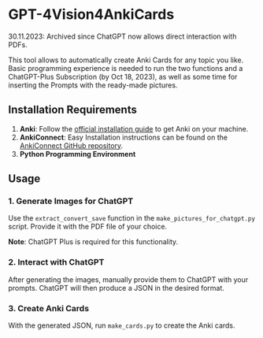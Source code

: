 # GPT-4Vision4AnkiCards

30.11.2023: Archived since ChatGPT now allows direct interaction with PDFs.

This tool allows to automatically create Anki Cards for any topic you like. Basic programming experience is needed to run the two functions and a ChatGPT-Plus Subscription (by Oct 18, 2023), as well as some time for inserting the Prompts with the ready-made pictures.

## Installation Requirements

1. **Anki**: Follow the [official installation guide](https://apps.ankiweb.net/) to get Anki on your machine.
2. **AnkiConnect**: Easy Installation instructions can be found on the [AnkiConnect GitHub repository](https://github.com/FooSoft/anki-connect).
3. **Python Programming Environment**

## Usage

### 1. Generate Images for ChatGPT

Use the `extract_convert_save` function in the `make_pictures_for_chatgpt.py` script. Provide it with the PDF file of your choice.

**Note**: ChatGPT Plus is required for this functionality.

### 2. Interact with ChatGPT

After generating the images, manually provide them to ChatGPT with your prompts. ChatGPT will then produce a JSON in the desired format.

### 3. Create Anki Cards

With the generated JSON, run `make_cards.py` to create the Anki cards.
